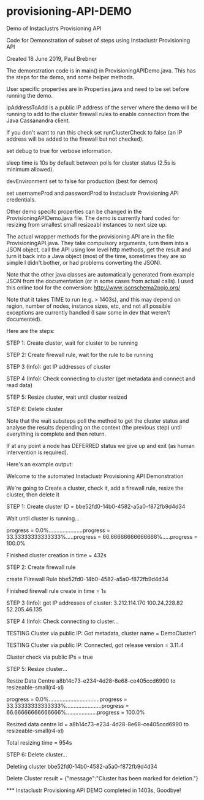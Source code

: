 # provisioning-API-DEMO
Demo of Instaclustrs Provisioning API

Code for Demonstration of subset of steps using Instaclustr Provisioning API

Created 18 June 2019, Paul Brebner

The demonstration code is in main() in ProvisioningAPIDemo.java. This has the steps for the demo, and some helper methods.

User specific properties are in Properties.java and need to be set before running the demo.

ipAddressToAdd is a public IP address of the server where the demo will be running to add to the cluster firewall rules to enable connection from the Java Cassanandra client. 

If you don't want to run this check set runClusterCheck to false (an IP address will be added to the firewall but not checked).

set debug to true for verbose information.

sleep time is 10s by default between polls for cluster status (2.5s is minimum allowed).

devEnvironment set to false for production (best for demos)

set usernameProd and passwordProd to Instaclustr Provisioning API credentials.

Other demo specifc properties can be changed in the ProvisioningAPIDemo.java file.  The demo is currently hard coded for resizing from smallest small resizeabl instances to next size up.

The actual wrapper methods for the provisioning API are in the file ProvisioningAPI.java. They take compulsory arguments, turn them into a JSON object, call the API using low level http methods, get the result and turn it back into a Java object (most of the time, sometimes they are so simple I didn't bother, or had problems converting the JSON). 

Note that the other java classes are automatically generated from example JSON from the documentation (or in some cases from actual calls). I used this online tool for the conversion: http://www.jsonschema2pojo.org/

Note that it takes TIME to run (e.g. > 1403s), and this may depend on region, number of nodes, instance sizes, etc, and not all possible exceptions are currently handled (I saw some in dev that weren't documented).

Here are the steps:

STEP 1: Create cluster, wait for cluster to be running

STEP 2: Create firewall rule, wait for the rule to be running

STEP 3 (Info): get IP addresses of cluster

STEP 4 (Info): Check connecting to cluster (get metadata and connect and read data)

STEP 5: Resize cluster, wait until cluster resized

STEP 6: Delete cluster

Note that the wait substeps poll the method to get the cluster status and analyse the results depending on the context (the previous step) until everything is complete and then return.

If at any point a node has DEFERRED status we give up and exit (as human intervention is required).




Here's an example output:

Welcome to the automated Instaclustr Provisioning API Demonstration

We're going to Create a cluster, check it, add a firewall rule, resize the cluster, then delete it

STEP 1: Create cluster ID = bbe52fd0-14b0-4582-a5a0-f872fb9d4d34

Wait until cluster is running...

progress = 0.0%......................progress = 33.33333333333333%.....progress = 66.66666666666666%.....progress = 100.0%

Finished cluster creation in time = 432s

STEP 2: Create firewall rule

create Filrewall Rule bbe52fd0-14b0-4582-a5a0-f872fb9d4d34

Finished firewall rule create in time = 1s

STEP 3 (Info): get IP addresses of cluster: 3.212.114.170 100.24.228.82 52.205.46.135 

STEP 4 (Info): Check connecting to cluster...

TESTING Cluster via public IP: Got metadata, cluster name = DemoCluster1

TESTING Cluster via public IP: Connected, got release version = 3.11.4

Cluster check via public IPs = true

STEP 5: Resize cluster...

Resize Data Centre a8b14c73-e234-4d28-8e68-ce405ccd6990 to resizeable-small(r4-xl)

progress = 0.0%.................................progress = 33.33333333333333%.......................progress = 66.66666666666666%....................progress = 100.0%

Resized data centre Id = a8b14c73-e234-4d28-8e68-ce405ccd6990 to resizeable-small(r4-xl)

Total resizing time = 954s

STEP 6: Delete cluster...

Deleting cluster bbe52fd0-14b0-4582-a5a0-f872fb9d4d34

Delete Cluster result = {"message":"Cluster has been marked for deletion."}

*** Instaclustr Provisioning API DEMO completed in 1403s, Goodbye!
